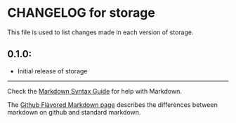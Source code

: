 # CHANGELOG for storage

This file is used to list changes made in each version of storage.

## 0.1.0:

* Initial release of storage

- - - 
Check the [Markdown Syntax Guide](http://daringfireball.net/projects/markdown/syntax) for help with Markdown.

The [Github Flavored Markdown page](http://github.github.com/github-flavored-markdown/) describes the differences between markdown on github and standard markdown.
